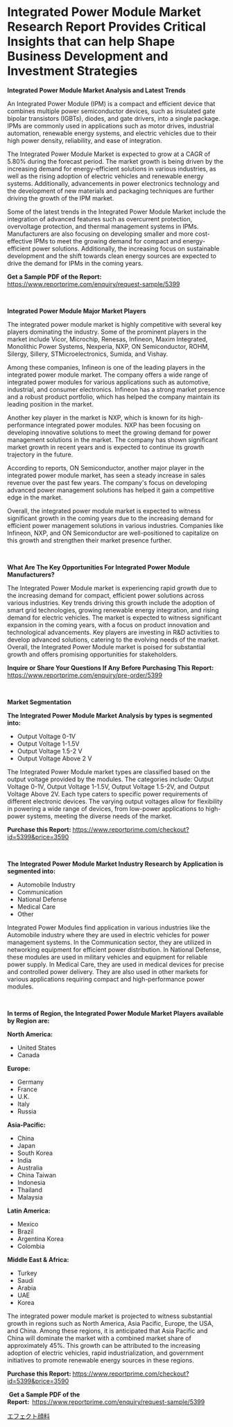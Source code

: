 <p><h1>Integrated Power Module Market Research Report Provides Critical Insights that can help Shape Business Development and Investment Strategies</h1></p><p><strong>Integrated Power Module Market Analysis and Latest Trends</strong></p>
<p><p>An Integrated Power Module (IPM) is a compact and efficient device that combines multiple power semiconductor devices, such as insulated gate bipolar transistors (IGBTs), diodes, and gate drivers, into a single package. IPMs are commonly used in applications such as motor drives, industrial automation, renewable energy systems, and electric vehicles due to their high power density, reliability, and ease of integration.</p><p>The Integrated Power Module Market is expected to grow at a CAGR of 5.80% during the forecast period. The market growth is being driven by the increasing demand for energy-efficient solutions in various industries, as well as the rising adoption of electric vehicles and renewable energy systems. Additionally, advancements in power electronics technology and the development of new materials and packaging techniques are further driving the growth of the IPM market.</p><p>Some of the latest trends in the Integrated Power Module Market include the integration of advanced features such as overcurrent protection, overvoltage protection, and thermal management systems in IPMs. Manufacturers are also focusing on developing smaller and more cost-effective IPMs to meet the growing demand for compact and energy-efficient power solutions. Additionally, the increasing focus on sustainable development and the shift towards clean energy sources are expected to drive the demand for IPMs in the coming years.</p></p>
<p><strong>Get a Sample PDF of the Report:&nbsp;</strong> <a href="https://www.reportprime.com/enquiry/request-sample/5399">https://www.reportprime.com/enquiry/request-sample/5399</a></p>
<p>&nbsp;</p>
<p><strong>Integrated Power Module Major Market Players</strong></p>
<p><p>The integrated power module market is highly competitive with several key players dominating the industry. Some of the prominent players in the market include Vicor, Microchip, Renesas, Infineon, Maxim Integrated, Monolithic Power Systems, Nexperia, NXP, ON Semiconductor, ROHM, Silergy, Sillery, STMicroelectronics, Sumida, and Vishay.</p><p>Among these companies, Infineon is one of the leading players in the integrated power module market. The company offers a wide range of integrated power modules for various applications such as automotive, industrial, and consumer electronics. Infineon has a strong market presence and a robust product portfolio, which has helped the company maintain its leading position in the market.</p><p>Another key player in the market is NXP, which is known for its high-performance integrated power modules. NXP has been focusing on developing innovative solutions to meet the growing demand for power management solutions in the market. The company has shown significant market growth in recent years and is expected to continue its growth trajectory in the future.</p><p>According to reports, ON Semiconductor, another major player in the integrated power module market, has seen a steady increase in sales revenue over the past few years. The company's focus on developing advanced power management solutions has helped it gain a competitive edge in the market.</p><p>Overall, the integrated power module market is expected to witness significant growth in the coming years due to the increasing demand for efficient power management solutions in various industries. Companies like Infineon, NXP, and ON Semiconductor are well-positioned to capitalize on this growth and strengthen their market presence further.</p></p>
<p>&nbsp;</p>
<p><strong>What Are The Key Opportunities For Integrated Power Module Manufacturers?</strong></p>
<p><p>The Integrated Power Module market is experiencing rapid growth due to the increasing demand for compact, efficient power solutions across various industries. Key trends driving this growth include the adoption of smart grid technologies, growing renewable energy integration, and rising demand for electric vehicles. The market is expected to witness significant expansion in the coming years, with a focus on product innovation and technological advancements. Key players are investing in R&D activities to develop advanced solutions, catering to the evolving needs of the market. Overall, the Integrated Power Module market is poised for substantial growth and offers promising opportunities for stakeholders.</p></p>
<p><strong>Inquire or Share Your Questions If Any Before Purchasing This Report:</strong> <a href="https://www.reportprime.com/enquiry/pre-order/5399">https://www.reportprime.com/enquiry/pre-order/5399</a></p>
<p>&nbsp;</p>
<p><strong>Market Segmentation</strong></p>
<p><strong>The Integrated Power Module Market Analysis by types is segmented into:</strong></p>
<p><ul><li>Output Voltage 0-1V</li><li>Output Voltage 1-1.5V</li><li>Output Voltage 1.5-2 V</li><li>Output Voltage Above 2 V</li></ul></p>
<p><p>The Integrated Power Module market types are classified based on the output voltage provided by the modules. The categories include: Output Voltage 0-1V, Output Voltage 1-1.5V, Output Voltage 1.5-2V, and Output Voltage Above 2V. Each type caters to specific power requirements of different electronic devices. The varying output voltages allow for flexibility in powering a wide range of devices, from low-power applications to high-power systems, meeting the diverse needs of the market.</p></p>
<p><strong>Purchase this Report:&nbsp;</strong><a href="https://www.reportprime.com/checkout?id=5399&price=3590">https://www.reportprime.com/checkout?id=5399&price=3590</a></p>
<p>&nbsp;</p>
<p><strong>The Integrated Power Module Market Industry Research by Application is segmented into:</strong></p>
<p><ul><li>Automobile Industry</li><li>Communication</li><li>National Defense</li><li>Medical Care</li><li>Other</li></ul></p>
<p><p>Integrated Power Modules find application in various industries like the Automobile industry where they are used in electric vehicles for power management systems. In the Communication sector, they are utilized in networking equipment for efficient power distribution. In National Defense, these modules are used in military vehicles and equipment for reliable power supply. In Medical Care, they are used in medical devices for precise and controlled power delivery. They are also used in other markets for various applications requiring compact and high-performance power modules.</p></p>
<p>&nbsp;</p>
<p><strong>In terms of Region, the Integrated Power Module Market Players available by Region are:</strong></p>
<p>
    <p> <strong> North America: </strong>
        <ul>
            <li>United States</li>
            <li>Canada</li>
        </ul>
        </p> 
    <p> <strong> Europe: </strong>
        <ul>
            <li>Germany</li>
            <li>France</li>
            <li>U.K.</li>
            <li>Italy</li>
            <li>Russia</li>
        </ul>
        </p> 
    <p> <strong> Asia-Pacific: </strong>
        <ul>
            <li>China</li>
            <li>Japan</li>
            <li>South Korea</li>
            <li>India</li>
            <li>Australia</li>
            <li>China Taiwan</li>
            <li>Indonesia</li>
            <li>Thailand</li>
            <li>Malaysia</li>
        </ul>
        </p> 
    <p> <strong> Latin America: </strong>
        <ul>
            <li>Mexico</li>
            <li>Brazil</li>
            <li>Argentina Korea</li>
            <li>Colombia</li>
        </ul>
        </p> 
    <p> <strong> Middle East & Africa: </strong>
        <ul>
            <li>Turkey</li>
            <li>Saudi</li>
            <li>Arabia</li>
            <li>UAE</li>
            <li>Korea</li>
        </ul>
    </p>
    </p>
<p><p>The integrated power module market is projected to witness substantial growth in regions such as North America, Asia Pacific, Europe, the USA, and China. Among these regions, it is anticipated that Asia Pacific and China will dominate the market with a combined market share of approximately 45%. This growth can be attributed to the increasing adoption of electric vehicles, rapid industrialization, and government initiatives to promote renewable energy sources in these regions.</p></p>
<p><strong>Purchase this Report: </strong><a href="https://www.reportprime.com/checkout?id=5399&price=3590">https://www.reportprime.com/checkout?id=5399&price=3590</a></p>
<p>&nbsp;<strong>Get a Sample PDF of the Report:&nbsp;&nbsp;</strong><a href="https://www.reportprime.com/enquiry/request-sample/5399">https://www.reportprime.com/enquiry/request-sample/5399</a></p>
<p><strong></strong></p>
<p><p><a href="https://github.com/oqoeusbvpadwjs08/Market-Research-Report-List-1/blob/main/327625315764.md">エフェクト顔料</a></p></p>